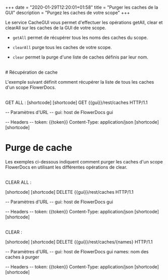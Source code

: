 +++
date = "2020-01-29T12:20:01+01:58"
title = "Purger les caches de la GUI"
description = "Purgez les caches de votre scope"
+++

Le service CacheGUI vous permet d'effectuer les opérations getAll, clear et clearAll sur les caches de la GUI de votre scope.

* `getAll` permet de récupérer tous les noms des caches du scope.

* `clearAll` purge tous les caches de votre scope.

* `clear` permet la purge d'une liste de caches définis par leur nom.

<br/>
# Récupération de cache

L'exemple suivant définit comment récupérer la liste de tous les caches d'un scope FlowerDocs.

<br/>
GET ALL :
[shortcode]
[shortcode]
GET {{gui}}/rest/caches HTTP/1.1

-- Paramètres d'URL --
gui: host de FlowerDocs gui

-- Headers --
token: {{token}}
Content-Type: application/json
[shortcode]
[shortcode]

# Purge de cache

Les exemples ci-dessous indiquent comment purger les caches d'un scope FlowerDocs en utilisant les différentes opérations de clear.

<br/>
CLEAR ALL :

[shortcode]
[shortcode]
DELETE {{gui}}/rest/caches HTTP/1.1

-- Paramètres d'URL --
gui: host de FlowerDocs gui

-- Headers --
token: {{token}}
Content-Type: application/json
[shortcode]
[shortcode]

<br/>
CLEAR :

[shortcode]
[shortcode]
DELETE {{gui}}/rest/caches/{names} HTTP/1.1

-- Paramètres d'URL --
gui: host de FlowerDocs gui
names: nom des caches à purger

-- Headers --
token: {{token}}
Content-Type: application/json
[shortcode]
[shortcode]